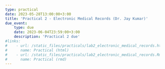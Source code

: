 ```yaml
---
type: practical
date: 2023-05-28T13:00:00+3:00
title: 'Practical 2 - Electronic Medical Records (Dr. Jay Kumar)'
due_event: 
    type: due
    date: 2023-06-04T23:59:00+3:00
    description: 'Practical 2 due'
#links:
#    - url: /static_files/practicals/lab2_electronic_medical_records.html
#      name: Practical (html)
#    - url: /static_files/practicals/lab2_electronic_medical_records.Rmd
#      name: Practical (rmd)
---
```

